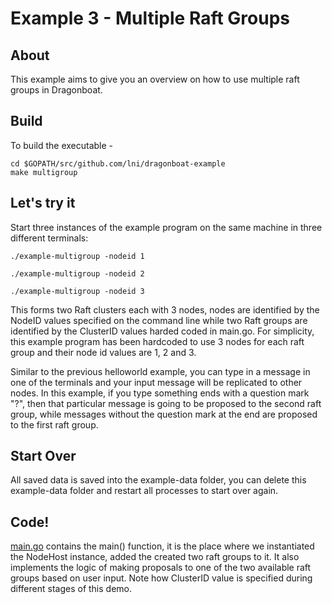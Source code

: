 # Example 3 - Multiple Raft Groups #

## About ##
This example aims to give you an overview on how to use multiple raft groups in Dragonboat.

## Build ##
To build the executable -
```
cd $GOPATH/src/github.com/lni/dragonboat-example
make multigroup
```

## Let's try it ##
Start three instances of the example program on the same machine in three different terminals:

```
./example-multigroup -nodeid 1
```
```
./example-multigroup -nodeid 2
```
```
./example-multigroup -nodeid 3
```
This forms two Raft clusters each with 3 nodes, nodes are identified by the NodeID values specified on the command line while two Raft groups are identified by the ClusterID values harded coded in main.go. For simplicity, this example program has been hardcoded to use 3 nodes for each raft group and their node id values are 1, 2 and 3.

Similar to the previous helloworld example, you can type in a message in one of the terminals and your input message will be replicated to other nodes. In this example, if you type something ends with a question mark "?", then that particular message is going to be proposed to the second raft group, while messages without the question mark at the end are proposed to the first raft group. 

## Start Over ##
All saved data is saved into the example-data folder, you can delete this example-data folder and restart all processes to start over again.

## Code! ##
[main.go](main.go) contains the main() function, it is the place where we instantiated the NodeHost instance, added the created two raft groups to it. It also implements the logic of making proposals to one of the two available raft groups based on user input. Note how ClusterID value is specified during different stages of this demo. 
